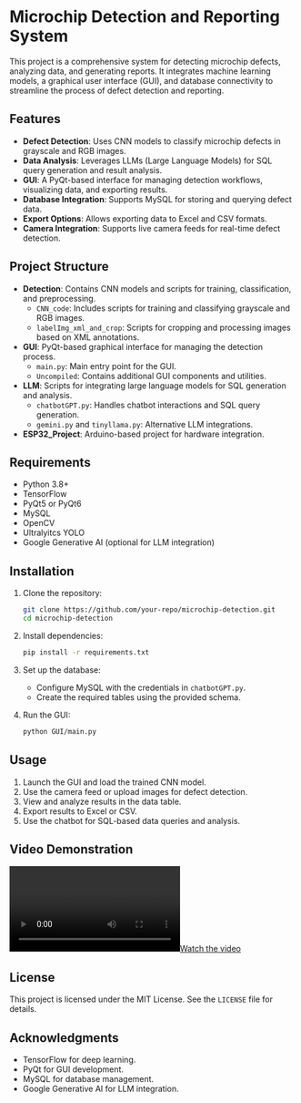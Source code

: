 # Microchip Detection and Reporting System

This project is a comprehensive system for detecting microchip defects, analyzing data, and generating reports. It integrates machine learning models, a graphical user interface (GUI), and database connectivity to streamline the process of defect detection and reporting.

## Features

- **Defect Detection**: Uses CNN models to classify microchip defects in grayscale and RGB images.
- **Data Analysis**: Leverages LLMs (Large Language Models) for SQL query generation and result analysis.
- **GUI**: A PyQt-based interface for managing detection workflows, visualizing data, and exporting results.
- **Database Integration**: Supports MySQL for storing and querying defect data.
- **Export Options**: Allows exporting data to Excel and CSV formats.
- **Camera Integration**: Supports live camera feeds for real-time defect detection.

## Project Structure

- **Detection**: Contains CNN models and scripts for training, classification, and preprocessing.
  - `CNN_code`: Includes scripts for training and classifying grayscale and RGB images.
  - `labelImg_xml_and_crop`: Scripts for cropping and processing images based on XML annotations.
- **GUI**: PyQt-based graphical interface for managing the detection process.
  - `main.py`: Main entry point for the GUI.
  - `Uncompiled`: Contains additional GUI components and utilities.
- **LLM**: Scripts for integrating large language models for SQL generation and analysis.
  - `chatbotGPT.py`: Handles chatbot interactions and SQL query generation.
  - `gemini.py` and `tinyllama.py`: Alternative LLM integrations.
- **ESP32_Project**: Arduino-based project for hardware integration.

## Requirements

- Python 3.8+
- TensorFlow
- PyQt5 or PyQt6
- MySQL
- OpenCV
- Ultralyitcs YOLO
- Google Generative AI (optional for LLM integration)

## Installation

1. Clone the repository:

   ```bash
   git clone https://github.com/your-repo/microchip-detection.git
   cd microchip-detection
   ```

2. Install dependencies:

   ```bash
   pip install -r requirements.txt
   ```

3. Set up the database:

   - Configure MySQL with the credentials in `chatbotGPT.py`.
   - Create the required tables using the provided schema.

4. Run the GUI:
   ```bash
   python GUI/main.py
   ```

## Usage

1. Launch the GUI and load the trained CNN model.
2. Use the camera feed or upload images for defect detection.
3. View and analyze results in the data table.
4. Export results to Excel or CSV.
5. Use the chatbot for SQL-based data queries and analysis.

## Video Demonstration

[![Watch the video](vIDEO.mp4)](vIDEO.mp4)

## License

This project is licensed under the MIT License. See the `LICENSE` file for details.

## Acknowledgments

- TensorFlow for deep learning.
- PyQt for GUI development.
- MySQL for database management.
- Google Generative AI for LLM integration.
